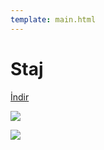 ```yaml
---
template: main.html
---
```


# Staj

[İndir](assets/internship-flowchart.drawio.pdf)

![](assets/internship-flowchart.drawio.svg)

![](assets/internship-flowchart-extended.svg)